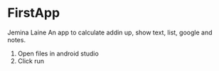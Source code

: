 # FirstApp
Jemina Laine
An app to calculate addin up, show text, list, google and notes.
1. Open files in android studio
2. Click run
